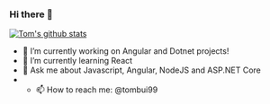 ### Hi there 👋

[![Tom's github stats](https://github-readme-stats.vercel.app/api?username=tombui99&theme=dark)](https://github.com/tombui99/github-readme-stats)

- 🔭 I’m currently working on Angular and Dotnet projects!
- 🌱 I’m currently learning React
- 💬 Ask me about Javascript, Angular, NodeJS and ASP.NET Core
- - 📫 How to reach me: @tombui99

<!--
**tombui99/tombui99** is a ✨ _special_ ✨ repository because its `README.md` (this file) appears on your GitHub profile.

Here are some ideas to get you started:

- 🔭 I’m currently working on ...
- 🌱 I’m currently learning ...
- 👯 I’m looking to collaborate on ...
- 🤔 I’m looking for help with ...
- 💬 Ask me about ...
- 📫 How to reach me: ...
- 😄 Pronouns: ...
- ⚡ Fun fact: ...
-->
